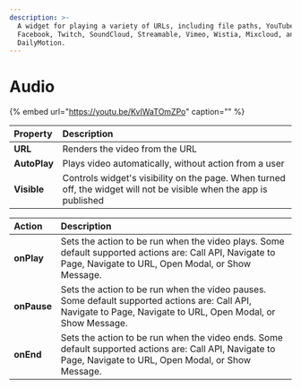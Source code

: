 ```yaml
---
description: >-
  A widget for playing a variety of URLs, including file paths, YouTube,
  Facebook, Twitch, SoundCloud, Streamable, Vimeo, Wistia, Mixcloud, and
  DailyMotion.
---
```


# Audio

{% embed url="https://youtu.be/KvIWaTOmZPo" caption="" %}

| Property | Description |
| :--- | :--- |
| **URL** | Renders the video from the URL |
| **AutoPlay** | Plays video automatically, without action from a user |
| **Visible** | Controls widget's visibility on the page. When turned off, the widget will not be visible when the app is published |

| Action | Description |
| :--- | :--- |
| **onPlay** | Sets the action to be run when the video plays. Some default supported actions are: Call API, Navigate to Page, Navigate to URL, Open Modal, or Show Message. |
| **onPause** | Sets the action to be run when the video pauses. Some default supported actions are: Call API, Navigate to Page, Navigate to URL, Open Modal, or Show Message. |
| **onEnd** | Sets the action to be run when the video ends. Some default supported actions are: Call API, Navigate to Page, Navigate to URL, Open Modal, or Show Message. |

